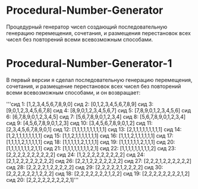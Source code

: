 # Procedural-Number-Generator
Процедурный генератор чисел создающий последовательную генерацию перемещения, сочетания, и размещения перестановок всех чисел без повторений всеми всевозможным способами.

# Procedural-Number-Generator-1

В первый версии я сделал последовательную генерацию перемещения, сочетания, и размещение перестановок всех чисел без повторений всеми всевозможным способами, и он возвращает: 

'''сид 1: [1,2,3,4,5,6,7,8,9,0]
сид 2: [0,1,2,3,4,5,6,7,8,9]
сид 3: [9,0,1,2,3,4,5,6,7,8]
сид 4: [8,9,0,1,2,3,4,5,6,7]
сид 5: [7,8,9,0,1,2,3,4,5,6]
сид 6: [6,7,8,9,0,1,2,3,4,5]
сид 7: [5,6,7,8,9,0,1,2,3,4]
сид 8: [5,6,7,8,9,0,1,2,3,4]
сид 9: [4,5,6,7,8,9,0,1,2,3]
сид 10: [3,4,5,6,7,8,9,0,1,2]
сид 11: [2,3,4,5,6,7,8,9,0,1]
сид 12: [1,1,1,1,1,1,1,1,1,1]
сид 13: [2,1,1,1,1,1,1,1,1,1]
сид 14: [1,2,1,1,1,1,1,1,1,1]
сид 15: [1,1,2,1,1,1,1,1,1,1]
сид 16: [1,1,1,2,1,1,1,1,1,1]
сид 17: [1,1,1,1,2,1,1,1,1,1]
сид 18: [1,1,1,1,1,2,1,1,1,1]
сид 19: [1,1,1,1,1,1,2,1,1,1]
сид 20: [1,1,1,1,1,1,1,2,1,1]
сид 21: [1,1,1,1,1,1,1,1,2,1]
сид 22: [1,1,1,1,1,1,1,1,1,2]
сид 23: [2,2,2,2,2,2,2,2,2,2]
сид 24: [1,2,2,2,2,2,2,2,2,2]
сид 24: [2,1,2,2,2,2,2,2,2,2]
сид 26: [2,2,1,2,2,2,2,2,2,2]
сид 27: [2,2,2,1,2,2,2,2,2,2]
сид 28: [2,2,2,2,1,2,2,2,2,2]
сид 29: [2,2,2,2,2,1,2,2,2,2]
сид 30: [2,2,2,2,2,2,1,2,2,2]
сид 18: [2,2,2,2,2,2,2,1,2,2]
сид 19: [2,2,2,2,2,2,2,2,1,2]
сид 20: [2,2,2,2,2,2,2,2,2,1]'''
